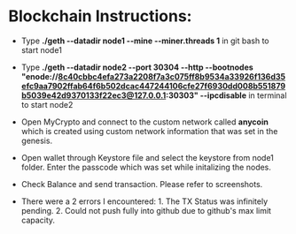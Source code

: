 # Blockchain Instructions:

* Type **./geth --datadir node1 --mine --miner.threads 1**  in git bash to start node1

* Type **./geth --datadir node2 --port 30304 --http --bootnodes "enode://8c40cbbc4efa273a2208f7a3c075ff8b9534a33926f136d35efc9aa7902ffab64f6b502dcac447244106cfe27f6930dd008b551879b5039e42d9370133f22ec3@127.0.0.1:30303" --ipcdisable** in terminal to start node2


* Open MyCrypto and connect to the custom network called **anycoin** which is created using custom network information that was set in the genesis. 

* Open wallet through Keystore file and select the keystore from node1 folder. Enter the passcode which was set while initalizing the nodes.

* Check Balance and send transaction. Please refer to screenshots.

* There were a 2 errors I encountered: 1. The TX Status was infinitely pending. 2. Could not push fully into github due to github's max limit capacity. 
